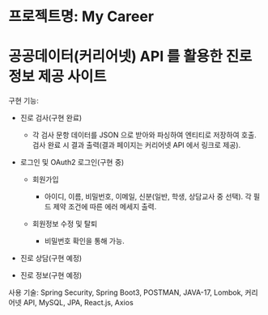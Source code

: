 # 프로젝트명: My Career

# 공공데이터(커리어넷) API 를 활용한 진로 정보 제공 사이트

구현 기능:

- 진로 검사(구현 완료)
  
  - 각 검사 문항 데이터를 JSON 으로 받아와 파싱하여 엔티티로 저장하여 호출. 검사 완료 시 결과 출력(결과 페이지는 커리어넷 API 에서 링크로 제공).

- 로그인 및 OAuth2 로그인(구현 중)

  - 회원가입

      - 아이디, 이름, 비밀번호, 이메일, 신분(일반, 학생, 상담교사 중 선택). 각 필드 제약 조건에 따른 에러 메세지 출력.

  - 회원정보 수정 및 탈퇴 

      - 비밀번호 확인을 통해 가능.

- 진로 상담(구현 예정)

    
    
- 진로 정보(구현 예정)

사용 기술: Spring Security, Spring Boot3, POSTMAN, JAVA-17, Lombok, 커리어넷 API, MySQL, JPA, React.js, Axios
